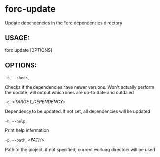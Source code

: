 
# forc-update
Update dependencies in the Forc dependencies directory


## USAGE:
forc update [OPTIONS]


## OPTIONS:

`-c`, `--check`, 

Checks if the dependencies have newer versions. Won't actually
perform the update, will output which ones are up-to-date and
outdated

`-d`, <_TARGET_DEPENDENCY_>

Dependency to be updated. If not set, all dependencies will be
updated

`-h`, `--help`, 

Print help information

`-p`, `--path`, <_PATH_>

Path to the project, if not specified, current working directory
will be used

